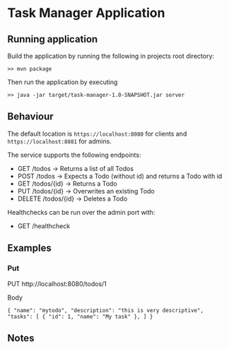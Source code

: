 # Task Manager Application

## Running application
Build the application by running the following in projects root directory:

`>> mvn package`

Then run the application by executing

`>> java -jar target/task-manager-1.0-SNAPSHOT.jar server`

## Behaviour
The default location is `https://localhost:8080` for clients 
and `https://localhost:8081` for admins.

The service supports the following endpoints:
- GET /todos → Returns a list of all Todos
- POST /todos → Expects a Todo (without id) and returns a Todo with id
- GET /todos/{id} → Returns a Todo
- PUT /todos/{id} → Overwrites an existing Todo
- DELETE /todos/{id} → Deletes a Todo

Healthchecks can be run over the admin port with:
- GET /healthcheck

## Examples

### Put
PUT http://localhost:8080/todos/1

Body

`{
"name": "mytodo",
"description": "this is very descriptive",
"tasks": [
{
"id": 1,
"name": "My task"
},
]
}`

## Notes

